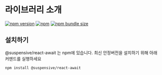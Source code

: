 # 라이브러리 소개

[![npm version](https://img.shields.io/npm/v/@suspensive/react-await?color=000&labelColor=000&logo=npm&label=)](https://www.npmjs.com/package/@suspensive/react-await)
[![npm](https://img.shields.io/npm/dm/@suspensive/react-await?color=000&labelColor=000)](https://www.npmjs.com/package/@suspensive/react-await)
[![npm bundle size](https://img.shields.io/bundlephobia/minzip/@suspensive/react-await?color=000&labelColor=000)](https://www.npmjs.com/package/@suspensive/react-await)

## 설치하기

@suspensive/react-await 는 npm에 있습니다. 최신 안정버전을 설치하기 위해 아래 커맨드를 실행하세요

```shell npm2yarn
npm install @suspensive/react-await
```
